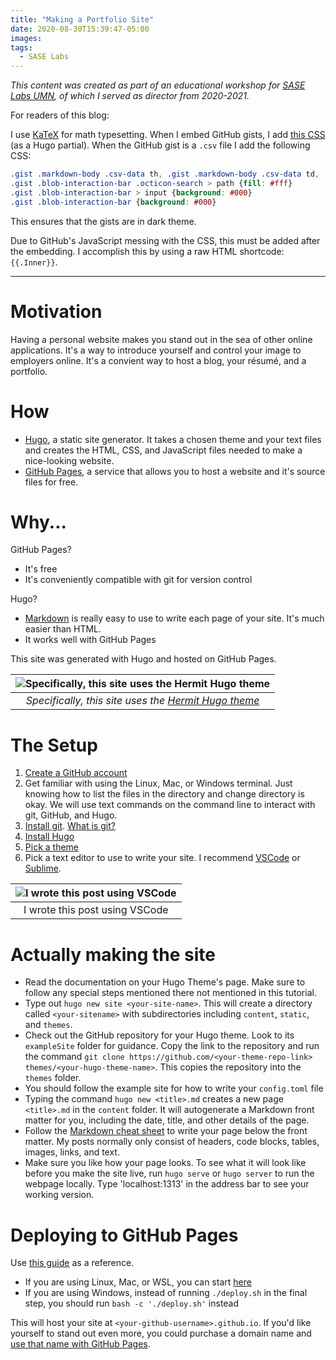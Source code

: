 ```yaml
---
title: "Making a Portfolio Site"
date: 2020-08-30T15:39:47-05:00
images:
tags: 
  - SASE Labs
---
```


*This content was created as part of an educational workshop for [SASE Labs UMN](https://saseumn.org), of which I served as director from 2020-2021.*

For readers of this blog:

I use [KaTeX](https://katex.org/) for math typesetting. When I embed GitHub gists, I add [this CSS](https://gist.github.com/adimancv/eb2f4b46d3c95e6b8fe4dd52375236b2) (as a Hugo partial). When the GitHub gist is a `.csv` file I add the following CSS:

```css
.gist .markdown-body .csv-data th, .gist .markdown-body .csv-data td, .gist .markdown-body .csv-data .blob-num {background: #000; background-color: #000;}
.gist .blob-interaction-bar .octicon-search > path {fill: #fff}
.gist .blob-interaction-bar > input {background: #000}
.gist .blob-interaction-bar {background: #000}
```

This ensures that the gists are in dark theme.

Due to GitHub's JavaScript messing with the CSS, this must be added after the embedding. I accomplish this by using a raw HTML shortcode: `{{.Inner}}`.

---

# Motivation

Having a personal website makes you stand out in the sea of other online applications. It's a
way to introduce yourself and control your image to employers online. It's a convient way to
host a blog, your résumé, and a portfolio. 

# How

- [Hugo](https://gohugo.io/), a static site generator. It takes a chosen theme and your text files and creates the HTML, CSS, and JavaScript files needed to make a nice-looking website.
- [GitHub Pages](https://pages.github.com/), a service that allows you to host a website and it's source files for free.

# Why...

GitHub Pages?
- It's free
- It's conveniently compatible with git for version control

Hugo?
- [Markdown](https://github.com/adam-p/markdown-here/wiki/Markdown-Cheatsheet) is really easy to use to write each page of your site. It's much easier than HTML.
- It works well with GitHub Pages

This site was generated with Hugo and hosted on GitHub Pages.

| ![Specifically, this site uses the Hermit Hugo theme](/hermit.png) |
|:--:|
| *Specifically, this site uses the [Hermit Hugo theme](https://themes.gohugo.io/hermit/)* |

# The Setup

1. [Create a GitHub account](https://github.com/join)
2. Get familiar with using the Linux, Mac, or Windows terminal. Just knowing how to list the files in the directory and change directory is okay. We will use text commands on the command line to interact with git, GitHub, and Hugo. 
3. [Install git](https://git-scm.com/downloads). [What is git?](https://github.com/SASE-Labs-2020/tutorials/blob/master/2020-01-30-git-familiar-with-git.md)
4. [Install Hugo](https://gohugo.io/getting-started/installing/##homebrew-linux)
5. [Pick a theme](https://themes.gohugo.io/tags/portfolio/)
6. Pick a text editor to use to write your site. I recommend [VSCode](https://code.visualstudio.com/) or [Sublime](https://www.sublimetext.com/).

| ![I wrote this post using VSCode](/vscode.png) |
|:--:|
| I wrote this post using VSCode |

# Actually making the site

- Read the documentation on your Hugo Theme's page. Make sure to follow any special steps mentioned there not mentioned in this tutorial.
- Type out `hugo new site <your-site-name>`. This will create a directory called `<your-sitename>` with subdirectories including `content`, `static`, and `themes`.
- Check out the GitHub repository for your Hugo theme. Look to its `exampleSite` folder for guidance. Copy the link to the repository and run the command `git clone https://github.com/<your-theme-repo-link> themes/<your-hugo-theme-name>`. This copies the repository into the `themes` folder.
- You should follow the example site for how to write your `config.toml` file
- Typing the command `hugo new <title>.md` creates a new page `<title>.md` in the `content` folder. It will autogenerate a Markdown front matter for you, including the date, title, and other details of the page. 
- Follow the [Markdown cheat sheet](https://github.com/adam-p/markdown-here/wiki/Markdown-Cheatsheet) to write your page below the front matter. My posts normally only consist of headers, code blocks, tables, images, links, and text.
- Make sure you like how your page looks. To see what it will look like before you make the site live, run `hugo serve` or `hugo server` to run the webpage locally. Type 'localhost:1313' in the address bar to see your working version.

# Deploying to GitHub Pages

Use [this guide](https://gohugo.io/hosting-and-deployment/hosting-on-github/) as a reference.

- If you are using Linux, Mac, or WSL, you can start [here](https://gohugo.io/hosting-and-deployment/hosting-on-github/)
- If you are using Windows, instead of running `./deploy.sh` in the final step, you should run `bash -c './deploy.sh'` instead

This will host your site at `<your-github-username>.github.io`. If you'd like yourself to stand out even more, you could purchase a domain name and [use that name with GitHub Pages](https://docs.github.com/en/github/working-with-github-pages/about-custom-domains-and-github-pages).